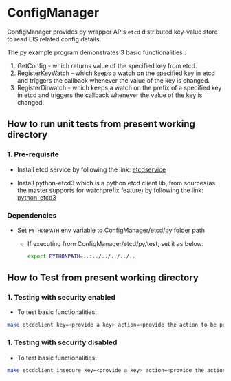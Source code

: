 # ConfigManager

ConfigManager provides py wrapper APIs `etcd` distributed key-value store to read EIS related config details.

The py example program demonstrates 3 basic functionalities :
1. GetConfig - which returns value of the specified key from etcd.
2. RegisterKeyWatch - which keeps a watch on the specified key in etcd and triggers the callback whenever the value of the key is changed.
3. RegisterDirwatch - which keeps a watch on the prefix of a specified key in etcd and triggers the callback whenever the value of the key is changed.

## How to run unit tests from present working directory

### 1. Pre-requisite

* Install etcd service by following the link: [etcdservice](https://computingforgeeks.com/how-to-install-etcd-on-ubuntu-18-04-ubuntu-16-04/)

* Install python-etcd3 which is a python etcd client lib, from sources(as the master supports for watchprefix feature) by following the link: [python-etcd3](https://python-etcd3.readthedocs.io/en/latest/installation.html#from-sources)
### Dependencies

* Set `PYTHONPATH` env variable to ConfigManager/etcd/py folder path
  * If executing from ConfigManager/etcd/py/test, set it as below:
    
    ```sh
    export PYTHONPATH=..:../../../../..
    ```

## How to Test from present working directory
### 1. Testing with security enabled

* To test basic functionalities:

```sh
make etcdclient key=<provide a key> action=<provide the action to be performed on etcd key, possible options are get, watchkey, watchdir>
```

### 1. Testing with security disabled

* To test basic functionalities:

```sh
make etcdclient_insecure key=<provide a key> action=<provide the action to be performed on etcd key, possible options are get, watchkey, watchdir>
```
